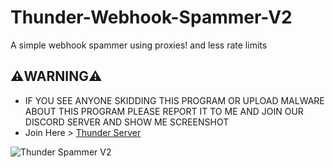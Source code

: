# Thunder-Webhook-Spammer-V2
A simple webhook spammer using proxies! and less rate limits 

## ⚠️WARNING⚠️
- IF YOU SEE ANYONE SKIDDING THIS PROGRAM OR UPLOAD MALWARE ABOUT THIS PROGRAM PLEASE REPORT IT TO ME AND JOIN OUR DISCORD SERVER AND SHOW ME SCREENSHOT
- Join Here > [Thunder Server](https://discord.gg/6GnBqzJFKZ)

<img src="https://files.catbox.moe/aq6ldz.png" alt="Thunder Spammer V2" />
